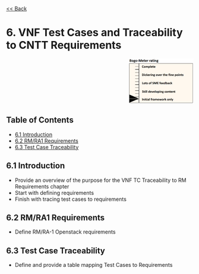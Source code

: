 [<< Back](../)

# 6. VNF Test Cases and Traceability to CNTT Requirements
<p align="right"><img src="../figures/bogo_ifo.png" alt="scope" title="Scope" width="35%"/></p>

## Table of Contents
* [6.1 Introduction](#6.1)
* [6.2 RM/RA1 Requirements](#6.2)
* [6.3 Test Case Traceability](#6.3)

<a name="6.1"></a>
## 6.1 Introduction

- Provide an overview of the purpose for the VNF TC Traceability to RM Requirements chapter
- Start with defining requirements
- Finish with tracing test cases to requirements  

<a name="6.2"></a>
## 6.2 RM/RA1 Requirements

- Define RM/RA-1 Openstack requirements

<a name="6.3"></a>
## 6.3 Test Case Traceability

- Define and provide a table mapping Test Cases to Requirements

